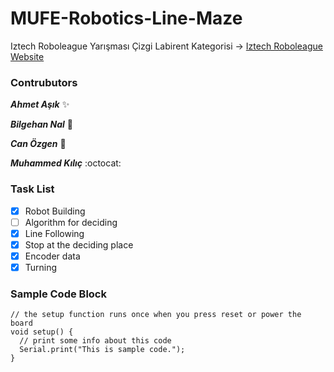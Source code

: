 # MUFE-Robotics-Line-Maze  
Iztech Roboleague Yarışması Çizgi Labirent Kategorisi -> [Iztech Roboleague Website](http://irl.iyte.edu.tr/ "Iztech Roboleague")

### Contrubutors
__*Ahmet Aşık*__ :sparkles:

__*Bilgehan Nal*__ :rocket:

__*Can Özgen*__ :metal:

__*Muhammed Kılıç*__ :octocat:

 ### Task List

- [x] Robot Building
- [ ] Algorithm for deciding
- [x] Line Following
- [x] Stop at the deciding place
- [x] Encoder data
- [x] Turning

### Sample Code Block

``` arduino
// the setup function runs once when you press reset or power the board
void setup() {
  // print some info about this code
  Serial.print("This is sample code.");
}
```
